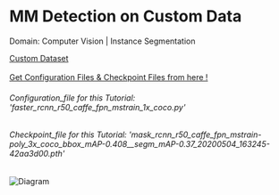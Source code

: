 # MM Detection on Custom Data
Domain: Computer Vision | Instance Segmentation

<div align = "left">
      <a href="https://www.kaggle.com/datasets/sreevishnudamodaran/vinbigdata-coco-dataset-with-wbf-3x-downscaled?select=vinbigdata-coco-dataset-with-wbf-3x-downscaled">
      Custom Dataset
      </a>
</div>
<br>
<div align = "left">
      <a href="https://github.com/open-mmlab/mmdetection/tree/master/configs">
      Get Configuration Files & Checkpoint Files from here !
      </a>
</div>

<h6 align = "left">Configuration_file for this Tutorial: 'faster_rcnn_r50_caffe_fpn_mstrain_1x_coco.py'</h6>

<h6 align = "left">Checkpoint_file for this Tutorial: 'mask_rcnn_r50_caffe_fpn_mstrain-poly_3x_coco_bbox_mAP-0.408__segm_mAP-0.37_20200504_163245-42aa3d00.pth'</h6>

![Diagram](https://raw.githubusercontent.com/mykeysid10/Fire-Alarm-System-using-Tinkercad/main/Output.png)
